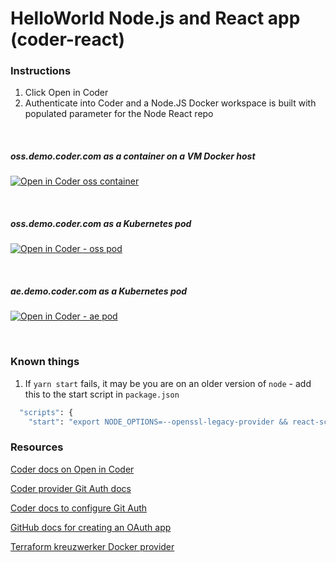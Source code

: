 # HelloWorld Node.js and React app (coder-react)

### Instructions

1. Click Open in Coder
1. Authenticate into Coder and a Node.JS Docker workspace is built with populated parameter for the Node React repo

</br>

##### oss.demo.coder.com as a container on a VM Docker host
[![Open in Coder oss container](https://oss.demo.coder.com/open-in-coder.svg)](https://oss.demo.coder.com/templates/docker-o-i-c/workspace?param.Git%20Repo%20URL=https://github.com/sharkymark/coder-react)

</br>

##### oss.demo.coder.com as a Kubernetes pod
[![Open in Coder - oss pod](https://oss.demo.coder.com/open-in-coder.svg)](https://oss.demo.coder.com/templates/pod-node-oic/workspace?param.Git%20Repo%20URL=https://github.com/sharkymark/coder-react)

</br>

##### ae.demo.coder.com as a Kubernetes pod
[![Open in Coder - ae pod](https://oss.demo.coder.com/open-in-coder.svg)](https://oss.demo.coder.com/templates/pod-node-oic/workspace?param.Git%20Repo%20URL=https://github.com/sharkymark/coder-react)

</br>

### Known things

1. If `yarn start` fails, it may be you are on an older version of `node` - add this to the start script in `package.json`

```sh
  "scripts": {
    "start": "export NODE_OPTIONS=--openssl-legacy-provider && react-scripts start"
```

### Resources

[Coder docs on Open in Coder](https://coder.com/docs/v2/latest/templates/open-in-coder)

[Coder provider Git Auth docs](https://registry.terraform.io/providers/coder/coder/latest/docs/data-sources/git_auth)

[Coder docs to configure Git Auth](https://coder.com/docs/v2/latest/admin/git-providers)

[GitHub docs for creating an OAuth app](https://docs.github.com/en/apps/oauth-apps/building-oauth-apps/creating-an-oauth-app)

[Terraform kreuzwerker Docker provider](https://registry.terraform.io/providers/kreuzwerker/docker/latest/docs/resources/container)
